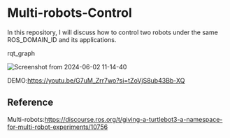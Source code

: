 # Multi-robots-Control
In this repository, I will discuss how to control two robots under the same ROS_DOMAIN_ID and its applications.

rqt_graph

![Screenshot from 2024-06-02 11-14-40](https://github.com/StanleyChueh/Multi-robots-Control/assets/153347369/b02eb413-1db4-4ec5-88c1-e804e8529b96)

DEMO:https://youtu.be/G7uM_Zrr7wo?si=tZoVjS8ub43Bb-XQ

## Reference
Multi-robots:https://discourse.ros.org/t/giving-a-turtlebot3-a-namespace-for-multi-robot-experiments/10756
